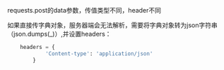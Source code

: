 requests.post的data参数，传值类型不同，header不同

如果直接传字典对象，服务器端会无法解析，需要将字典对象转为json字符串（json.dumps(_)）,并设置headers：
```python
    headers = {
            'Content-type': 'application/json'
        }
```